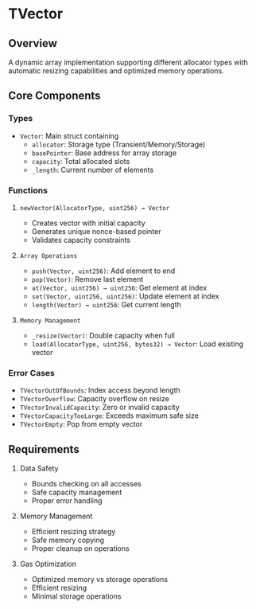 # TVector

## Overview
A dynamic array implementation supporting different allocator types with automatic resizing capabilities and optimized memory operations.

## Core Components

### Types
- `Vector`: Main struct containing
  - `allocator`: Storage type (Transient/Memory/Storage)
  - `basePointer`: Base address for array storage
  - `capacity`: Total allocated slots
  - `_length`: Current number of elements

### Functions
1. `newVector(AllocatorType, uint256) → Vector`
   - Creates vector with initial capacity
   - Generates unique nonce-based pointer
   - Validates capacity constraints

2. `Array Operations`
   - `push(Vector, uint256)`: Add element to end
   - `pop(Vector)`: Remove last element
   - `at(Vector, uint256) → uint256`: Get element at index
   - `set(Vector, uint256, uint256)`: Update element at index
   - `length(Vector) → uint256`: Get current length

3. `Memory Management`
   - `_resize(Vector)`: Double capacity when full
   - `load(AllocatorType, uint256, bytes32) → Vector`: Load existing vector

### Error Cases
- `TVectorOutOfBounds`: Index access beyond length
- `TVectorOverflow`: Capacity overflow on resize
- `TVectorInvalidCapacity`: Zero or invalid capacity
- `TVectorCapacityTooLarge`: Exceeds maximum safe size
- `TVectorEmpty`: Pop from empty vector

## Requirements
1. Data Safety
   - Bounds checking on all accesses
   - Safe capacity management
   - Proper error handling

2. Memory Management
   - Efficient resizing strategy
   - Safe memory copying
   - Proper cleanup on operations

3. Gas Optimization
   - Optimized memory vs storage operations
   - Efficient resizing
   - Minimal storage operations 